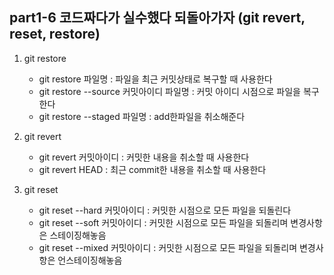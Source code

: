 ## part1-6 코드짜다가 실수했다 되돌아가자 (git revert, reset, restore)

1. git restore

   - git restore 파일명 : 파일을 최근 커밋상태로 복구할 때 사용한다
   - git restore --source 커밋아이디 파일명 : 커밋 아이디 시점으로 파일을 복구한다
   - git restore --staged 파일명 : add한파일을 취소해준다

2. git revert

   - git revert 커밋아이디 : 커밋한 내용을 취소할 때 사용한다
   - git revert HEAD : 최근 commit한 내용을 취소할 때 사용한다

3. git reset
   - git reset --hard 커밋아이디 : 커밋한 시점으로 모든 파일을 되돌린다
   - git reset --soft 커밋아이디 : 커밋한 시점으로 모든 파일을 되돌리며 변경사항은 스테이징해놓음
   - git reset --mixed 커밋아이디 : 커밋한 시점으로 모든 파일을 되돌리며 변경사항은 언스테이징해놓음
